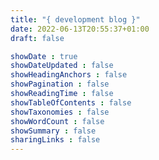 ```yaml
---
title: "{ development blog }"
date: 2022-06-13T20:55:37+01:00
draft: false

showDate : true
showDateUpdated : false
showHeadingAnchors : false
showPagination : false
showReadingTime : false
showTableOfContents : false
showTaxonomies : false 
showWordCount : false
showSummary : false
sharingLinks : false
---
```

